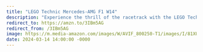 ```yaml
---
title: "LEGO Technic Mercedes-AMG F1 W14"
description: "Experience the thrill of the racetrack with the LEGO Technic Mercedes-AMG F1 W14 E Performance! Perfect for budding engineers aged 7 and up, this pull-back model offers speed and precision. Whether as a bedroom centerpiece or a birthday gift, ignite their passion for motorsport with this dynamic, detail-packed masterpiece. #affiliate #ad"
redirect_to: https://amzn.to/3IBm5AG
redirect_from: /3IBm5AG
image: https://m.media-amazon.com/images/W/AVIF_800250-T1/images/I/81XUrAY3DQL._AC_SL1500_.jpg
date: 2024-03-14 14:00:00 -0000
---
```

